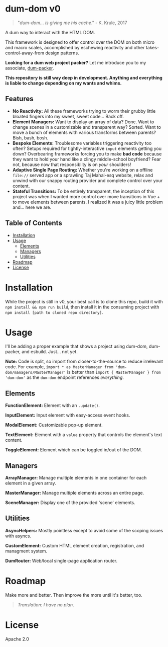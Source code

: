 # dum-dom v0

> "_dum-dom... is giving me his cache_." - K. Krule, 2017

A dum way to interact with the HTML DOM.

This framework is designed to offer control over the DOM on both micro and macro scales, accomplished by eschewing reactivity and other takes-control-away-from design patterns.

**Looking for a dum web project packer?** Let me introduce you to my associate, [dum-packer](http://github.com/afewlines/dum-packer-v0).

**This repository is still way deep in development. Anything and everything is liable to change depending on my wants and whims.**

## Features

- **No Reactivity:** All these frameworks trying to worm their grubby little bloated fingers into my sweet, sweet code... Back off.
- **Element Managers:** Want to display an array of data? Done. Want to change scenes in a customizable and transparent way? Sorted. Want to move a bunch of elements with various transforms between parents? Bish, bash, bosh.
- **Bespoke Elements:** Troublesome variables triggering reactivity too often? Setups required for tightly-interactive `input` elements getting you down? Overbearing frameworks forcing you to make **bad code** because they want to hold your hand like a clingy middle-school boyfriend? Fear not, because now that responsiblity is on _your_ shoulders!
- **Adaptive Single Page Routing:** Whether you're working on a offline `file://` served app or a sprawling Taj Mahal-esq website, relax and unwind with our snappy routing provider and complete control over your content.
- **Stateful Transitions:** To be entirely transparent, the inception of this project was when I wanted more control over move transitions in Vue + to move elements between parents. I realized it was a juicy little problem and... here we are.

## Table of Contents

- [Installation](#installation)
- [Usage](#usage)
  - [Elements](#elements)
  - [Managers](#managers)
  - [Utilities](#utilities)
- [Roadmap](#roadmap)
- [License](#license)

# Installation

While the project is still in v0, your best call is to clone this repo, build it with `npm install && npm run build`, then install it in the consuming project with `npm install [path to cloned repo directory]`.

# Usage

I'll be adding a proper example that shows a project using dum-dom, dum-packer, and esbuild. Just... not yet.

**Note:** Code is split, so import from closer-to-the-source to reduce irrelevant code.
For example, `import * as MasterManager from 'dum-dom/managers/MasterManager'` is better than `import { MasterManager } from 'dum-dom'` as the `dum-dom` endpoint references _everything_.

## Elements

**FunctionElement:** Element with an `.update()`.

**InputElement:** Input element with easy-access event hooks.

**ModalElement:** Customizable pop-up element.

**TextElement:** Element with a `value` property that controls the element's text content.

**ToggleElement:** Element which can be toggled in/out of the DOM.

## Managers

**ArrayManager:** Manage multiple elements in one container for each element in a given array.

**MasterManager:** Manage multiple elements across an entire page.

**SceneManager:** Display one of the provided 'scene' elements.

## Utilities

**AsyncHelpers:** Mostly pointless except to avoid some of the scoping issues with asyncs.

**CustomElement:** Custom HTML element creation, registration, and managment system.

**DumRouter:** Web/local single-page application router.

# Roadmap

Make more and better. Then improve the more until it's better, too.

> _Translation: I have no plan._

# License

Apache 2.0
